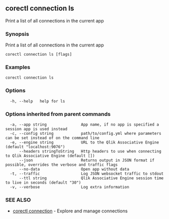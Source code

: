 ## corectl connection ls

Print a list of all connections in the current app

### Synopsis

Print a list of all connections in the current app

```
corectl connection ls [flags]
```

### Examples

```
corectl connection ls
```

### Options

```
  -h, --help   help for ls
```

### Options inherited from parent commands

```
  -a, --app string               App name, if no app is specified a session app is used instead
  -c, --config string            path/to/config.yml where parameters can be set instead of on the command line
  -e, --engine string            URL to the Qlik Associative Engine (default "localhost:9076")
      --headers stringToString   Http headers to use when connecting to Qlik Associative Engine (default [])
      --json                     Returns output in JSON format if possible, overrides the verbose and traffic flags
      --no-data                  Open app without data
  -t, --traffic                  Log JSON websocket traffic to stdout
      --ttl string               Qlik Associative Engine session time to live in seconds (default "30")
  -v, --verbose                  Log extra information
```

### SEE ALSO

* [corectl connection](corectl_connection.md)	 - Explore and manage connections

